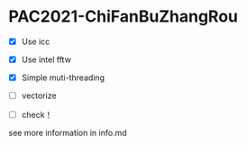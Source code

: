 # PAC2021-ChiFanBuZhangRou

- [x] Use icc
- [x] Use intel fftw
- [x] Simple muti-threading
- [ ] vectorize
- [ ] check！



see more information in info.md

